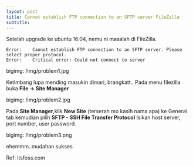 ```yaml
---
layout: post
title: Cannot establish FTP connection to an SFTP server FileZilla
subtitle: 
---
```


  Setelah upgrade ke ubuntu 16.04, nemu ni masalah di FileZilla. 

~~~  
Error:    Cannot establish FTP connection to an SFTP server. Please select proper protocol.
Error:    Critical error: Could not connect to server
~~~

bigimg: /img/problem1.jpg

Ketimbang lupa mending masukin dimari, brangkatt..
Pada menu filezilla buka **File -> Site Manager**

bigimg: /img/problem2.jpg

Pada **Site Manager**,klik **New Site** (terserah mo kasih nama apa) ke General tab kemudian pilih **SFTP - SSH File Transfer Protocol**
Isikan host server, port number, user password.

bigimg: /img/problem3.png

ehemmm..mudahan sukses

Ref: itsfoss.com
